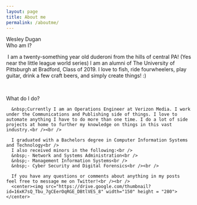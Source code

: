 ```yaml
---
layout: page
title: About me
permalink: /aboutme/
---
```

<div class="man-title">
  Wesley Dugan
</div>
<div class="manual manual-title">
  Who am I?
  </div>
<p>  <div class="manual-content">
      &nbsp;I am a twenty-something year old duderoni from the hills of central PA! (Yes near the little league world series)
      I am an alumni of The University of Pittsburgh at Bradford, Class of 2019.
      I love to fish, ride fourwheelers, play guitar, drink a few craft beers, and simply create things! :)

  </div>
</p>
<p><br /></p>

  <div class="manual manual-title">
  What do I do?
  </div>
<p>  <div class="manual-content">

      &nbsp;Currently I am an Operations Engineer at Verizon Media. I work under the Communications and Publishing side of things. I love to automate anything I have to do more than one time. I do a lot of side projects at home to further my knowledge on things in this vast industry.<br /><br />

      I graduated with a Bachelors degree in Computer Information Systems and Technology<br />
      I also received minors in the following:<br />
      &nbsp;- Network and Systems Administration<br />
      &nbsp;- Management Information Systems<br />
      &nbsp;- Cyber Security and Digital Forensics<br /><br />
      
      If you have any questions or comments about anything in my posts feel free to message me on Twitter!<br /><br />
      <center><img src="https://drive.google.com/thumbnail?id=16xK7sQ_Tbu_7gCEerOqRGE_DBtlVES_8" width="150" height = "280"></center>
  </div>
</p>
